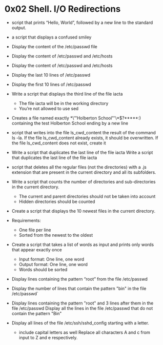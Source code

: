 
# 0x02 Shell. I/O Redirections
- script that prints “Hello, World”, followed by a new line to the standard output.
- a script that displays a confused smiley
- Display the content of the /etc/passwd file
- Display the content of /etc/passwd and /etc/hosts
- Display the content of /etc/passwd and /etc/hosts
- Display the last 10 lines of /etc/passwd
- Display the first 10 lines of /etc/passwd
- Write a script that displays the third line of the file iacta
   - The file iacta will be in the working directory
   - You’re not allowed to use sed
- Creates a file named exactly \*\\'"Holberton School"\'\\*$\?\*\*\*\*\*:) containing the test Holberton School ending by a new line
- script that writes into the file ls_cwd_content the result of the command ls -la. If the file ls_cwd_content already exists, it should be overwritten. If the file ls_cwd_content does not exist, create it
- Write a script that duplicates the last line of the file iacta Write a script that duplicates the last line of the file iacta
- script that deletes all the regular files (not the directories) with a .js extension that are present in the current directory and all its subfolders.
- Write a script that counts the number of directories and sub-directories in the current directory.
   - The current and parent directories should not be taken into account
   - Hidden directories should be counted
- Create a script that displays the 10 newest files in the current directory.
- Requirements:
	- One file per line
	- Sorted from the newest to the oldest
- Create a script that takes a list of words as input and prints only words that appear exactly once
	- Input format: One line, one word
	- Output format: One line, one word
	- Words should be sorted
- Display lines containing the pattern “root” from the file /etc/passwd

- Display the number of lines that contain the pattern "bin" in the file /etc/passwd`
- Display lines containing the pattern "root" and 3 lines after them in the file /etc/passwd
Display all the lines in the file /etc/passwd that do not contain the pattern "Bin"
- Display all lines of the file /etc/ssh/sshd_config starting with a letter.
	- include capital letters as well
Replace all characters A and c from input to Z and e respectively.
